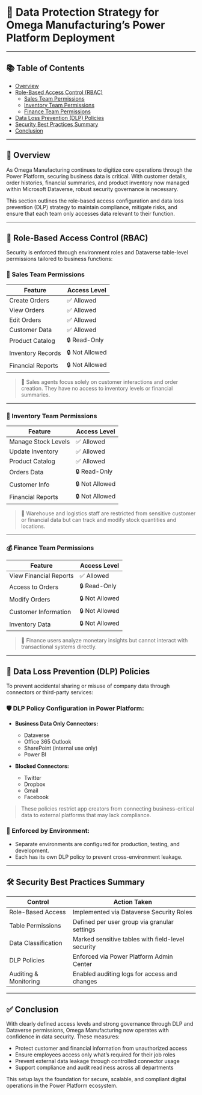 # 🔐 Data Protection Strategy for Omega Manufacturing’s Power Platform Deployment

---

## 📚 Table of Contents

- [Overview](#overview)
- [Role-Based Access Control (RBAC)](#role-based-access-control-rbac)
  - [Sales Team Permissions](#sales-team-permissions)
  - [Inventory Team Permissions](#inventory-team-permissions)
  - [Finance Team Permissions](#finance-team-permissions)
- [Data Loss Prevention (DLP) Policies](#data-loss-prevention-dlp-policies)
- [Security Best Practices Summary](#security-best-practices-summary)
- [Conclusion](#conclusion)

---

## 📌 Overview

As Omega Manufacturing continues to digitize core operations through the Power Platform, securing business data is critical. With customer details, order histories, financial summaries, and product inventory now managed within Microsoft Dataverse, robust security governance is necessary.

This section outlines the role-based access configuration and data loss prevention (DLP) strategy to maintain compliance, mitigate risks, and ensure that each team only accesses data relevant to their function.

---

## 🔐 Role-Based Access Control (RBAC)

Security is enforced through environment roles and Dataverse table-level permissions tailored to business functions:

### 👥 Sales Team Permissions

| Feature              | Access Level     |
|----------------------|------------------|
| Create Orders        | ✅ Allowed       |
| View Orders          | ✅ Allowed       |
| Edit Orders          | ✅ Allowed       |
| Customer Data        | ✅ Allowed       |
| Product Catalog      | 🔒 Read-Only     |
| Inventory Records    | 🔒 Not Allowed   |
| Financial Reports    | 🔒 Not Allowed   |

> 📌 Sales agents focus solely on customer interactions and order creation. They have no access to inventory levels or financial summaries.

---

### 🏪 Inventory Team Permissions

| Feature              | Access Level     |
|----------------------|------------------|
| Manage Stock Levels  | ✅ Allowed       |
| Update Inventory     | ✅ Allowed       |
| Product Catalog      | ✅ Allowed       |
| Orders Data          | 🔒 Read-Only     |
| Customer Info        | 🔒 Not Allowed   |
| Financial Reports    | 🔒 Not Allowed   |

> 📌 Warehouse and logistics staff are restricted from sensitive customer or financial data but can track and modify stock quantities and locations.

---

### 💰 Finance Team Permissions

| Feature                | Access Level     |
|------------------------|------------------|
| View Financial Reports | ✅ Allowed       |
| Access to Orders       | 🔒 Read-Only     |
| Modify Orders          | 🔒 Not Allowed   |
| Customer Information   | 🔒 Not Allowed   |
| Inventory Data         | 🔒 Not Allowed   |

> 📌 Finance users analyze monetary insights but cannot interact with transactional systems directly.

---

## 🚫 Data Loss Prevention (DLP) Policies

To prevent accidental sharing or misuse of company data through connectors or third-party services:

### 🛡️ DLP Policy Configuration in Power Platform:

- **Business Data Only Connectors:**
  - Dataverse
  - Office 365 Outlook
  - SharePoint (internal use only)
  - Power BI

- **Blocked Connectors:**
  - Twitter
  - Dropbox
  - Gmail
  - Facebook

> These policies restrict app creators from connecting business-critical data to external platforms that may lack compliance.

### 🔄 Enforced by Environment:
- Separate environments are configured for production, testing, and development.
- Each has its own DLP policy to prevent cross-environment leakage.

---

## 🛠️ Security Best Practices Summary

| Control                        | Action Taken                                           |
|-------------------------------|--------------------------------------------------------|
| Role-Based Access             | Implemented via Dataverse Security Roles              |
| Table Permissions             | Defined per user group via granular settings          |
| Data Classification           | Marked sensitive tables with field-level security     |
| DLP Policies                  | Enforced via Power Platform Admin Center              |
| Auditing & Monitoring         | Enabled auditing logs for access and changes          |

---

## ✅ Conclusion

With clearly defined access levels and strong governance through DLP and Dataverse permissions, Omega Manufacturing now operates with confidence in data security. These measures:

- Protect customer and financial information from unauthorized access
- Ensure employees access only what’s required for their job roles
- Prevent external data leakage through controlled connector usage
- Support compliance and audit readiness across all departments

This setup lays the foundation for secure, scalable, and compliant digital operations in the Power Platform ecosystem.

